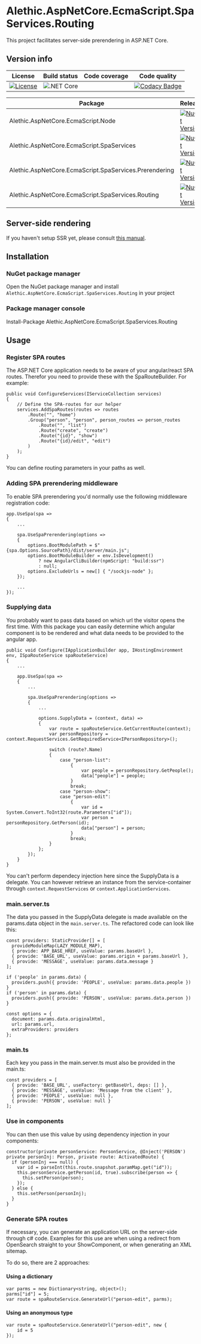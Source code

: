 # Alethic.AspNetCore.EcmaScript.SpaServices.Routing
This project facilitates server-side prerendering in ASP.NET Core.

## Version info

| License                                                                                                               | Build status                                                                                                          | Code coverage | Code quality |
|-----------------------------------------------------------------------------------------------------------------------|-----------------------------------------------------------------------------------------------------------------------|---------------|--------------|
| [![License](https://img.shields.io/badge/License-Apache%202.0-green.svg)](https://opensource.org/licenses/Apache-2.0) | ![.NET Core](https://github.com/MintPlayer/Alethic.AspNetCore.EcmaScript.SpaServices.Routing/workflows/.NET%20Core/badge.svg) |               | [![Codacy Badge](https://app.codacy.com/project/badge/Grade/a1528e2873ac4375881f4ccc00b70a91)](https://www.codacy.com/gh/MintPlayer/Alethic.AspNetCore.EcmaScript.SpaServices.Routing?utm_source=github.com&amp;utm_medium=referral&amp;utm_content=MintPlayer/Alethic.AspNetCore.EcmaScript.SpaServices.Routing&amp;utm_campaign=Badge_Grade) |

| Package                                        | Release                                                                                                                                                                                         | Preview                                                                                                                                                                                            | Downloads |
|------------------------------------------------|-------------------------------------------------------------------------------------------------------------------------------------------------------------------------------------------------|----------------------------------------------------------------------------------------------------------------------------------------------------------------------------------------------------|-----------|
| Alethic.AspNetCore.EcmaScript.Node             | [![NuGet Version](https://img.shields.io/nuget/v/Alethic.AspNetCore.EcmaScript.Node.svg?style=flat)](https://www.nuget.org/packages/Alethic.AspNetCore.EcmaScript.Node)                         | [![NuGet Version](https://img.shields.io/nuget/vpre/Alethic.AspNetCore.EcmaScript.Node.svg?style=flat)](https://www.nuget.org/packages/Alethic.AspNetCore.EcmaScript.Node)                         | [![NuGet](https://img.shields.io/nuget/dt/Alethic.AspNetCore.EcmaScript.Node.svg?style=flat)](https://www.nuget.org/packages/Alethic.AspNetCore.EcmaScript.Node)                         |
| Alethic.AspNetCore.EcmaScript.SpaServices              | [![NuGet Version](https://img.shields.io/nuget/v/Alethic.AspNetCore.EcmaScript.SpaServices.svg?style=flat)](https://www.nuget.org/packages/Alethic.AspNetCore.EcmaScript.SpaServices)                           | [![NuGet Version](https://img.shields.io/nuget/vpre/Alethic.AspNetCore.EcmaScript.SpaServices.svg?style=flat)](https://www.nuget.org/packages/Alethic.AspNetCore.EcmaScript.SpaServices)                           | [![NuGet](https://img.shields.io/nuget/dt/Alethic.AspNetCore.EcmaScript.SpaServices.svg?style=flat)](https://www.nuget.org/packages/Alethic.AspNetCore.EcmaScript.SpaServices)                           |
| Alethic.AspNetCore.EcmaScript.SpaServices.Prerendering | [![NuGet Version](https://img.shields.io/nuget/v/Alethic.AspNetCore.EcmaScript.SpaServices.Prerendering.svg?style=flat)](https://www.nuget.org/packages/Alethic.AspNetCore.EcmaScript.SpaServices.Prerendering) | [![NuGet Version](https://img.shields.io/nuget/vpre/Alethic.AspNetCore.EcmaScript.SpaServices.Prerendering.svg?style=flat)](https://www.nuget.org/packages/Alethic.AspNetCore.EcmaScript.SpaServices.Prerendering) | [![NuGet](https://img.shields.io/nuget/dt/Alethic.AspNetCore.EcmaScript.SpaServices.Prerendering.svg?style=flat)](https://www.nuget.org/packages/Alethic.AspNetCore.EcmaScript.SpaServices.Prerendering) |
| Alethic.AspNetCore.EcmaScript.SpaServices.Routing      | [![NuGet Version](https://img.shields.io/nuget/v/Alethic.AspNetCore.EcmaScript.SpaServices.Routing.svg?style=flat)](https://www.nuget.org/packages/Alethic.AspNetCore.EcmaScript.SpaServices.Routing)           | [![NuGet Version](https://img.shields.io/nuget/vpre/Alethic.AspNetCore.EcmaScript.SpaServices.Routing.svg?style=flat)](https://www.nuget.org/packages/Alethic.AspNetCore.EcmaScript.SpaServices.Routing)           |[![NuGet](https://img.shields.io/nuget/dt/Alethic.AspNetCore.EcmaScript.SpaServices.Routing.svg?style=flat)](https://www.nuget.org/packages/Alethic.AspNetCore.EcmaScript.SpaServices.Routing)            |

## Server-side rendering
If you haven't setup SSR yet, please consult [this manual](https://medium.com/@pieterjandeclippel/server-side-rendering-in-asp-net-core-angular-6df7adacbdaa).

## Installation
### NuGet package manager
Open the NuGet package manager and install `Alethic.AspNetCore.EcmaScript.SpaServices.Routing` in your project
### Package manager console
Install-Package Alethic.AspNetCore.EcmaScript.SpaServices.Routing

## Usage
### Register SPA routes
The ASP.NET Core application needs to be aware of your angular/react SPA routes.
Therefor you need to provide these with the SpaRouteBuilder. For example:

    public void ConfigureServices(IServiceCollection services)
    {
        // Define the SPA-routes for our helper
        services.AddSpaRoutes(routes => routes
            .Route("", "home")
            .Group("person", "person", person_routes => person_routes
                .Route("", "list")
                .Route("create", "create")
                .Route("{id}", "show")
                .Route("{id}/edit", "edit")
            )
        );
    }
    
You can define routing parameters in your paths as well.

### Adding SPA prerendering middleware
To enable SPA prerendering you'd normally use the following middleware registration code:

    app.UseSpa(spa =>
    {
        ...

        spa.UseSpaPrerendering(options =>
        {
            options.BootModulePath = $"{spa.Options.SourcePath}/dist/server/main.js";
            options.BootModuleBuilder = env.IsDevelopment()
                ? new AngularCliBuilder(npmScript: "build:ssr")
                : null;
            options.ExcludeUrls = new[] { "/sockjs-node" };
        });

        ...
    });
    
### Supplying data
You probably want to pass data based on which url the visitor opens the first time.
With this package you can easily determine which angular component is to be rendered and what data needs to be provided to the angular app.

    public void Configure(IApplicationBuilder app, IHostingEnvironment env, ISpaRouteService spaRouteService)
    {
        ...

        app.UseSpa(spa =>
        {
            ...
            
            spa.UseSpaPrerendering(options =>
            {
                ...

                options.SupplyData = (context, data) =>
                {
                    var route = spaRouteService.GetCurrentRoute(context);
                    var personRepository = context.RequestServices.GetRequiredService<IPersonRepository>();

                    switch (route?.Name)
                    {
                        case "person-list":
                            {
                                var people = personRepository.GetPeople();
                                data["people"] = people;
                            }
                            break;
                        case "person-show":
                        case "person-edit":
                            {
                                var id = System.Convert.ToInt32(route.Parameters["id"]);
                                var person = personRepository.GetPerson(id);
                                data["person"] = person;
                            }
                            break;
                    }
                };
            });
        }
    }

You can't perform dependecy injection here since the SupplyData is a delegate.
You can however retrieve an instance from the service-container through `context.RequestServices` or `context.ApplicationServices`.

### main.server.ts
The data you passed in the SupplyData delegate is made available on the params.data object in the `main.server.ts`.
The refactored code can look like this:

    const providers: StaticProvider[] = [
      provideModuleMap(LAZY_MODULE_MAP),
      { provide: APP_BASE_HREF, useValue: params.baseUrl },
      { provide: 'BASE_URL', useValue: params.origin + params.baseUrl },
      { provide: 'MESSAGE', useValue: params.data.message }
    ];

    if ('people' in params.data) {
      providers.push({ provide: 'PEOPLE', useValue: params.data.people })
    }
    if ('person' in params.data) {
      providers.push({ provide: 'PERSON', useValue: params.data.person })
    }

    const options = {
      document: params.data.originalHtml,
      url: params.url,
      extraProviders: providers
    };

### main.ts
Each key you pass in the main.server.ts must also be provided in the main.ts:

    const providers = [
      { provide: 'BASE_URL', useFactory: getBaseUrl, deps: [] },
      { provide: 'MESSAGE', useValue: 'Message from the client' },
      { provide: 'PEOPLE', useValue: null },
      { provide: 'PERSON', useValue: null }
    ];

### Use in components
You can then use this value by using dependency injection in your components:

    constructor(private personService: PersonService, @Inject('PERSON') private personInj: Person, private route: ActivatedRoute) {
      if (personInj === null) {
        var id = parseInt(this.route.snapshot.paramMap.get("id"));
        this.personService.getPerson(id, true).subscribe(person => {
          this.setPerson(person);
        });
      } else {
        this.setPerson(personInj);
      }
    }

### Generate SPA routes
If necessary, you can generate an application URL on the server-side through c# code. Examples  for this use are when using a redirect from OpenSearch straight to your ShowComponent, or when generating an XML sitemap.

To do so, there are 2 approaches:

#### Using a dictionary

    var parms = new Dictionary<string, object>();
    parms["id"] = 5;
    var route = spaRouteService.GenerateUrl("person-edit", parms);

#### Using an anonymous type

    var route = spaRouteService.GenerateUrl("person-edit", new {
        id = 5
    });
